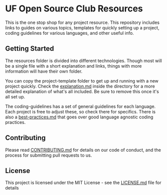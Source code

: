 # UF Open Source Club Resources 

This is the one stop shop for any project resource. This repository includes links to guides on various topics, templates for quickly setting up a project, coding guidelines for various languages, and other useful info. 

## Getting Started

The resources folder is divided into different technologies. Though most will be a single file with a short explanation and links, things with more information will have their own folder.

You can copy the project-template folder to get up and running with a new project quickly. Check the [explanation.md](https://github.com/ufosc/resources/project-template/explanation.md) inside the directory for a more detailed explanation of what's all included. Be sure to remove this once it's all set up. 

The coding-guidelines has a set of general guidelines for each language. Each project is free to adjust these, so check there for specifics. There is also a [best-practices.md](https://github.com/ufosc/resources/coding-guidelines/best-practices.md) that goes over good language agnostic coding practices. 

## Contributing

Please read [CONTRIBUTING.md](CONTRIBUTING.md) for details on our code of conduct, and the process for submitting pull requests to us.

## License

This project is licensed under the MIT License - see the [LICENSE.md](LICENSE.md) file for details

